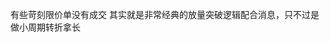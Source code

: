<!-- Failed to upload "2025-09-15_23-10-51.png" -->
<!-- Failed to upload "2025-09-18_20-18-13.png" -->
<!-- Failed to upload "2025-09-18_20-18-06.png" -->
<!-- Failed to upload "2025-09-18_20-16-06.png" -->
<!-- Failed to upload "2025-09-18_20-15-53.png" -->
<!-- Failed to upload "2025-09-18_20-15-22.png" -->
<!-- Failed to upload "2025-09-18_20-15-08.png" -->
<!-- Failed to upload "2025-09-18_20-14-53.png" -->
<!-- Failed to upload "2025-09-18_20-14-34.png" -->
<!-- Failed to upload "2025-09-18_20-14-14.png" -->
<!-- Failed to upload "2025-09-18_20-13-53.png" -->
<!-- Failed to upload "2025-09-18_20-13-27.png" -->
<!-- Failed to upload "2025-09-18_20-13-14.png" -->
<!-- Failed to upload "2025-09-18_20-13-01.png" -->
<!-- Failed to upload "2025-09-18_20-12-35.png" -->
有些苛刻限价单没有成交
其实就是非常经典的放量突破逻辑配合消息，只不过是做小周期转折拿长